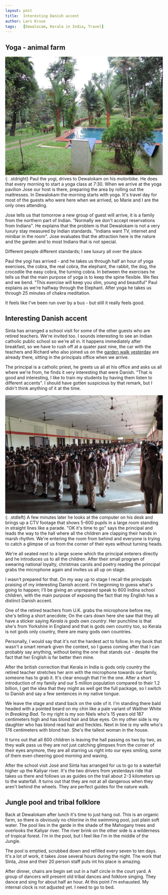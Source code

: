 ```yaml
---
layout: post
title:  Interesting Danish accent
author: Lars Kruse
tags:   [Dewalocam, Kerala in India, Travel]
---
```


## Yoga - animal farm
![View from the yoga matress](/images/blog/DSCN0979.JPG){: .stdright} Paul the yogi, drives to Dewalokam on his motorbike. He does that every morning to start a yoga class at 7:30. When we arrive at the yoga pavilion Jose our host is there, preparing the area by rolling out the mattresses. In Dewalokam the morning starts with yoga. It's travel day for most of the guests who were here when we arrived, so Marie and I are the only ones attending. 

Jose tells us that tomorrow a new group of guest will arrive, it is a family from the northern part of Indian. "Normally we don't accept reservations from Indians". He explains that the problem is that Dewalokam is not a very luxury stay measured by Indian standards. "Indians want TV, internet and minibar in the room". Jose evaluates that the attraction here is the nature and the garden and to most Indians that is not special.

Different people different standards; I see luxury all over the place.

Paul the yogi has arrived - and he takes us through half an hour of yoga exercises, the cobra, the real cobra, the elephant, the rabbit, the dog, the crocodile the easy cobra, the turning cobra. In between the exercises he tells us that the main purpose of yoga is to keep the spine flexible. We flex and we bend. "This exercise will keep you slim, young and beautiful" Paul explains as we're halfway through the Elephant. After yoga he takes us through 25 minutes of chakra meditation.

It feels like I've been run over by a bus - but still it really feels good.

## Interesting Danish accent
Sinta has arranged a school visit for some of the other guests who are retired teachers. We're invited too. I sounds interesting to see an Indian catholic public school so we're all in. It happens immediately after breakfast, so we have to rush off at a quater past nine, the car with the teachers and Richard who also joined us on the [garden walk yesterday](/en/cochin-dewalokam.html) are already there, sitting in the principals office when we arrive.

The principal is a catholic priest, he greets us all at his office and asks us all where we're from, he finds it very interesting that were Danish. "That is good and interesting, I like to train my students by having them listen to different accents". I should have gotten suspicious by that remark, but I didn't think anything of it at the time.

![600 pupils in line](/images/blog/DSCN0829.JPG){: .stdleft} A few minutes later he looks at the computer on his desk and brings up a CTV footage that shows 5-600 pupils in a large room standing in straight lines like a parade. "OK it's time to go" says the principal and leads the way to the hall where all the children are clapping their hands in marsh rhythm. We're entering the room from behind and everyone is trying to catch a glimpse of us from the corner of their eyes without turning heads.

We're all seated next to a large scene which the principal enterers directly and he introduces us to all the children. After their small program of swearing national loyalty, christmas carols and poetry reading the principal grabs the microphone again and invites us all up on stage. 

I wasn't prepared for that. On my way up to stage I recall the principals praising of my interesting Danish accent. I'm beginning to guess what's going to happen; I'll be giving an unprepared speak to 600 Indina school children, with the main purpose of exposing the fact that my English has a distinct Danish accent.

One of the retired teachers from U.K. grabs the microphone before me, she's telling a short anecdote; On the cars down here she saw that they all have a sticker saying _Kerala is gods own country_. Her punchline is that she's from Yorkshire in England and that is gods own country too, so Kerala is not gods only country, there are many gods own countries.

Personally, I would say that it's not the hardest act to follow. In my book that wasn't a smart remark given the context, so I guess coming after that I can probably say anything, without being the one that stands out - despite the fact that her English is far better then mine.

After the british correction that Kerala in India is gods only country the retired teacher stretches her arm with the microphone towards our family, someone has to grab it. It's clear enough that I'm the one. After a short introduction of my family and our 5 million  population compared to their 1.2 billion, I get the idea that they might as well get the full package, so I switch to Danish and say a few sentences in my native tongue.

We leave the stage and stand back on the side of it. I'm standing there bald headed with a pointed beard on my chin like a pale variant of Walther White in _Breaking Bad_. To my right is my son Niels who's 15 years old 187 centimeters high and has blond hair and blue eyes. On my other side is my daughter who has blond read hair and freckles. Next in line is my wife who's 176 centimeters with blond hair. She's the tallest woman in the house.

It turns out that all 600 children is leaving the hall passing os two by two, as they  walk pass us they are not just catching glimpses from the corner of their eyes anymore, they are all starring us right into our eyes smiling, some of them even cheering good morning and waving.

After the school visit José and Sinta has arranged for us to go to a waterfall higher up the Kaliyar river. It's the two drivers from yesterdays ride that takes us there and follows us as guides on the trail about 2-3 kilometers up to the waterfall. It turns out that they are not at all dangerous when they aren't behind the wheels. They are perfect guides for the nature walk.

## Jungle pool and tribal folklore
Back at Dewalokam after lunch it's time to just hang out. This is an organic farm, so there is obviously no chlorine in the swimming pool, just plain soft water. The pool lies in the garde in the shade of the Mahogany trees and overlooks the Kaliyar river. The river brink on the other side is a wilderness of tropical forest. I'm in the pool, but I feel like I'm in the middle of the Jungle.

The pool is emptied, scrubbed down and refilled every seven to ten days. It's a lot of work, it takes Jose several hours during the night. The work that Sinta, Jose and their 20 person staff puts int his place is amazing.

After dinner, chairs are begin set out in a half circle in the court yard. A group of dancers will present old tribal dances and folklore singing. They dance and sing for about half an hour. At this point I'm exhausted. My internal clock is not adjusted yet. I need to go to bed.

 




 

